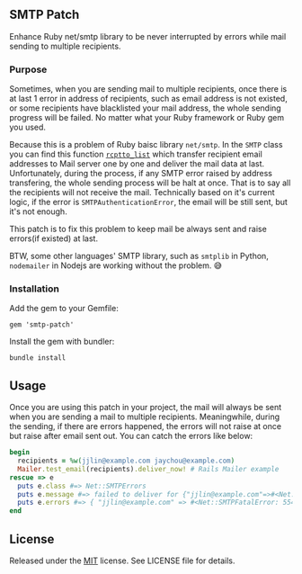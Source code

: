 ## SMTP Patch

Enhance Ruby net/smtp library to be never interrupted by errors while mail sending to multiple recipients.

### Purpose

Sometimes, when you are sending mail to multiple recipients, once there is at last 1 error in address of recipients, such as email address is not existed, or some recipients have blacklisted your mail address, the whole sending progress will be failed. No matter what your Ruby framework or Ruby gem you used.

Because this is a problem of Ruby baisc library `net/smtp`. In the `SMTP` class you can find this function [`rcptto_list`](https://github.com/ruby/ruby/blob/master/lib/net/smtp.rb#L840) which transfer recipient email addresses to Mail server one by one and deliver the mail data at last. Unfortunately, during the process, if any SMTP error raised by address transfering, the whole sending process will be halt at once. That is to say all the recipients will not receive the mail. Technically based on it's current logic, if the error is `SMTPAuthenticationError`, the email will be still sent, but it's not enough.

This patch is to fix this problem to keep mail be always sent and raise errors(if existed) at last.

BTW, some other languages' SMTP library, such as `smtplib` in Python, `nodemailer` in Nodejs are working without the problem. :sweat_smile:

### Installation

Add the gem to your Gemfile:

    gem 'smtp-patch'

Install the gem with bundler:

    bundle install

## Usage

Once you are using this patch in your project, the mail will always be sent when you are sending a mail to multiple recipients. Meaningwhile, during the sending, if there are errors happened, the errors will not raise at once but raise after email sent out. You can catch the errors like below:

```ruby
begin
  recipients = %w(jjlin@example.com jaychou@example.com)
  Mailer.test_email(recipients).deliver_now! # Rails Mailer example
rescue => e
  puts e.class #=> Net::SMTPErrors
  puts e.message #=> failed to deliver for {"jjlin@example.com"=>#<Net::SMTPFatalError: 554 RCPT (jjlin@example.com) dosn't exist>}.
  puts e.errors #=> { "jjlin@example.com" => #<Net::SMTPFatalError: 554 RCPT (jjlin@example.com) dosn't exist> }
end
```

## License

Released under the [MIT](http://opensource.org/licenses/MIT) license. See LICENSE file for details.

